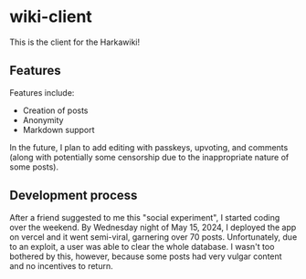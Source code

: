 # wiki-client

This is the client for the Harkawiki! 

## Features

Features include:
- Creation of posts
- Anonymity
- Markdown support

In the future, I plan to add editing with passkeys, upvoting, and comments (along with potentially some censorship due to the inappropriate nature of some posts).

## Development process

After a friend suggested to me this "social experiment", I started coding over the weekend. By Wednesday night of May 15, 2024, I deployed the app on vercel and it went semi-viral, garnering over 70 posts. Unfortunately, due to an exploit, a user was able to clear the whole database. I wasn't too bothered by this, however, because some posts had very vulgar content and no incentives to return.